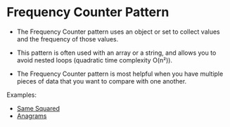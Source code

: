 # Frequency Counter Pattern

* The Frequency Counter pattern uses an object or set to collect values and the frequency of those values.

* This pattern is often used with an array or a string, and allows you to avoid nested loops (quadratic time complexity O(n²)).

* The Frequency Counter pattern is most helpful when you have multiple pieces of data that you want to compare with one another.

Examples:

- [Same Squared](same-squared.js)
- [Anagrams](anagrams.js)